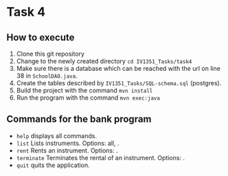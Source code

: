 # Task 4

## How to execute

1. Clone this git repository
1. Change to the newly created directory `cd IV1351_Tasks/task4`
1. Make sure there is a database which can be reached with the url on line 38 in `SchoolDAO.java`.
1. Create the tables described by `IV1351_Tasks/SQL-schema.sql` (postgres).
1. Build the project with the command `mvn install`
1. Run the program with the command `mvn exec:java`

## Commands for the bank program

- `help` displays all commands.
- `list` Lists instruments. Options: all, <instrument type>.
- `rent` Rents an instrument. Options: <instrument id> <student id>.
- `terminate` Terminates the rental of an instrument. Options: <rental id>.
- `quit` quits the application.
